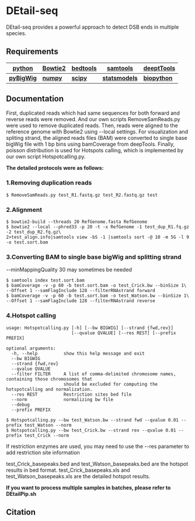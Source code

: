 # DEtail-seq
DEtail-seq provides a powerful approach to detect DSB ends in multiple species.
## Requirements
|[python](http://www.python.org/downloads/)|[Bowtie2](http://bowtie-bio.sourceforge.net/bowtie2/index.shtml)|[bedtools](https://bedtools.readthedocs.io/en/latest/)|[samtools](http://www.htslib.org/)|[deeptTools](https://github.com/deeptools/deepTools)|
|---|---|---|---|---|
|[**pyBigWig**](https://github.com/deeptools/pyBigWig)|[**numpy**](https://numpy.org/)|[**scipy**](https://www.scipy.org/)|[**statsmodels**](https://www.statsmodels.org)|[**biopython**](https://biopython.org/)|
## Documentation
First, duplicated reads which had same sequences for both forward and reverse reads were removed. And our own scripts RemoveSamReads.py were used to remove duplicated reads. Then, reads were aligned to the reference genome with Bowtie2 using --local settings. For visualization and spliting strand, the aligned reads files (BAM) were converted to single base bigWig file with 1 bp bins using bamCoverage from deepTools. Finally, poisson distribution is used for Hotspots calling, which is implemented by our own script Hotspotcalling.py.  
  
**The detailed protocols were as follows:**
### 1.Removing duplication reads
```
$ RemoveSamReads.py test_R1.fastq.gz test_R2.fastq.gz test
```

### 2.Alignment
```
$ bowtie2-build --threads 20 RefGenome.fasta RefGenome
$ bowtie2 --local --phred33 -p 20 -t -x RefGenome -1 test_dup_R1.fq.gz -2 test_dup_R2.fq.gz\
2>test_align.info|samtools view -bS -1 |samtools sort -@ 10 -m 5G -l 9 -o test.sort.bam
```
### 3.Converting BAM to single base bigWig and splitting strand
--minMappingQuality 30 may sometimes be needed
```
$ samtools index test.sort.bam
$ bamCoverage -v -p 60 -b test.sort.bam -o test_Crick.bw --binSize 1\
--Offset 1 --samFlagInclude 128 --filterRNAstrand forward
$ bamCoverage -v -p 60 -b test.sort.bam -o test_Watson.bw --binSize 1\
--Offset 1 --samFlagInclude 128 --filterRNAstrand reverse
```
### 4.Hotspot calling
```
usage: Hotspotcalling.py [-h] [--bw BIGWIG] [--strand {fwd,rev}]
                         [--qvalue QVALUE] [--res REST] [--prefix PREFIX]

optional arguments:
  -h, --help          show this help message and exit
  --bw BIGWIG
  --strand {fwd,rev}
  --qvalue QVALUE
  --filter FILTER     A list of comma-delimited chromosome names, containing those chromosomes that 
                      should be excluded for computing the hotspotcalling and normalization.
  --res REST          Restriction sites bed file
  --norm              normalizing bw file
  --debug
  --prefix PREFIX

$ Hotspotcalling.py --bw test_Watson.bw --strand fwd --qvalue 0.01 --prefix test_Watson --norm
$ Hotspotcalling.py --bw test_Crick.bw --strand rev --qvalue 0.01 --prefix test_Crick --norm

```
If restriction enzymes are used, you may need to use the --res parameter to add restriction site information

test_Crick_basepeaks.bed and test_Watson_basepeaks.bed are the hotspot results in bed format.
test_Crick_basepeaks.xls and test_Watson_basepeaks.xls are the detailed hotspot results.

**If you want to process multiple samples in batches, please refer to DEtailPip.sh**

## Citation
